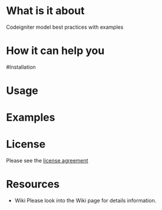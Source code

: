 # What is it about
Codeigniter model best practices with examples

# How it can help you

#Installation

# Usage

# Examples

# License
Please see the [license agreement](../blob/master/LICENSE)

# Resources

* Wiki
Please look into the Wiki page for details information.